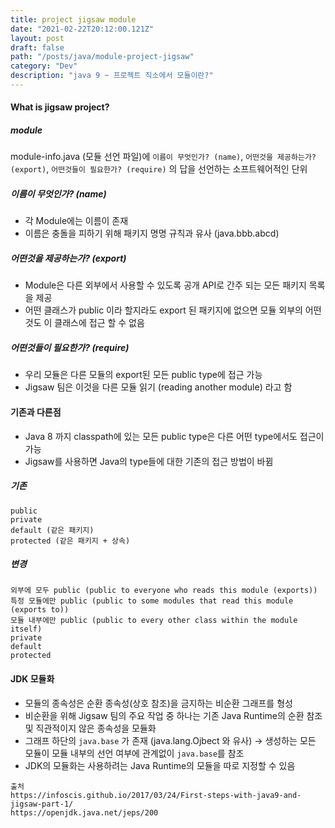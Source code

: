 ```yaml
---
title: project jigsaw module
date: "2021-02-22T20:12:00.121Z"
layout: post
draft: false
path: "/posts/java/module-project-jigsaw"
category: "Dev"
description: "java 9 ~ 프로젝트 직소에서 모듈이란?"
---
```


#### What is jigsaw project?



##### module
module-info.java (모듈 선언 파일)에 `이름이 무엇인가? (name)`, `어떤것을 제공하는가? (export)`, `어떤것들이 필요한가? (require)` 의 답을 선언하는 소프트웨어적인 단위

##### 이름이 무엇인가? (name)
- 각 Module에는 이름이 존재
- 이름은 충돌을 피하기 위해 패키지 명명 규칙과 유사 (java.bbb.abcd)

##### 어떤것을 제공하는가? (export)
- Module은 다른 외부에서 사용할 수 있도록 공개 API로 간주 되는 모든 패키지 목록을 제공
- 어떤 클래스가 public 이라 할지라도 export 된 패키지에 없으면 모듈 외부의 어떤것도 이 클래스에 접근 할 수 없음
##### 어떤것들이 필요한가? (require)
- 우리 모듈은 다른 모듈의 export된 모든 public type에 접근 가능
- Jigsaw 팀은 이것을 다른 모듈 읽기 (reading another module) 라고 함


#### 기존과 다른점
- Java 8 까지 classpath에 있는 모든 public type은 다른 어떤 type에서도 접근이 가능
- Jigsaw를 사용하면 Java의 type들에 대한 기존의 접근 방법이 바뀜
##### 기존
```
public
private
default (같은 패키지)
protected (같은 패키지 + 상속)
```
##### 변경
```
외부에 모두 public (public to everyone who reads this module (exports))
특정 모듈에만 public (public to some modules that read this module (exports to))
모듈 내부에만 public (public to every other class within the module itself)
private
default
protected
```

#### JDK 모듈화
- 모듈의 종속성은 순환 종속성(상호 참조)을 금지하는 비순환 그래프를 형성
- 비순환을 위해 Jigsaw 팀의 주요 작업 중 하나는 기존 Java Runtime의 순환 참조 및 직관적이지 않은 종속성을 모듈화
- 그래프 하단의 `java.base` 가 존재 (java.lang.Ojbect 와 유사) → 생성하는 모든 모듈이 모듈 내부의 선언 여부에 관계없이 `java.base`를 참조
- JDK의 모듈화는 사용하려는 Java Runtime의 모듈을 따로 지정할 수 있음


```
출처
https://infoscis.github.io/2017/03/24/First-steps-with-java9-and-jigsaw-part-1/ 
https://openjdk.java.net/jeps/200
```